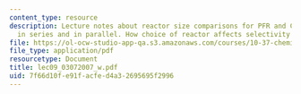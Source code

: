 ```yaml
---
content_type: resource
description: Lecture notes about reactor size comparisons for PFR and CSTR. Reactors
  in series and in parallel. How choice of reactor affects selectivity vs. conversion.
file: https://ol-ocw-studio-app-qa.s3.amazonaws.com/courses/10-37-chemical-and-biological-reaction-engineering-spring-2007/7f66d10fe91facfed4a32695695f2996_lec09_03072007_w.pdf
file_type: application/pdf
resourcetype: Document
title: lec09_03072007_w.pdf
uid: 7f66d10f-e91f-acfe-d4a3-2695695f2996
---
```

